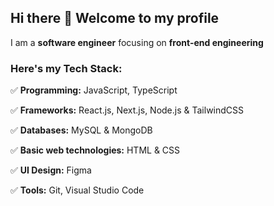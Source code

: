 ## Hi there 👋 Welcome to my profile

I am a **software engineer** focusing on **front-end engineering**

### Here's my Tech Stack:

✅ **Programming:** JavaScript, TypeScript

✅ **Frameworks:** React.js, Next.js, Node.js & TailwindCSS

✅ **Databases:** MySQL & MongoDB

✅ **Basic web technologies:** HTML & CSS

✅ **UI Design:** Figma

✅ **Tools:** Git, Visual Studio Code





<!--

**brian-masaki/brian-masaki** is a ✨ _special_ ✨ repository because its `README.md` (this file) appears on your GitHub profile.

Here are some ideas to get you started:

- 🔭 I’m currently working on ...
- 🌱 I’m currently learning ...
- 👯 I’m looking to collaborate on ...
- 🤔 I’m looking for help with ...
- 💬 Ask me about ...
- 📫 How to reach me: ...
- 😄 Pronouns: ...
- ⚡ Fun fact: ...

-->
